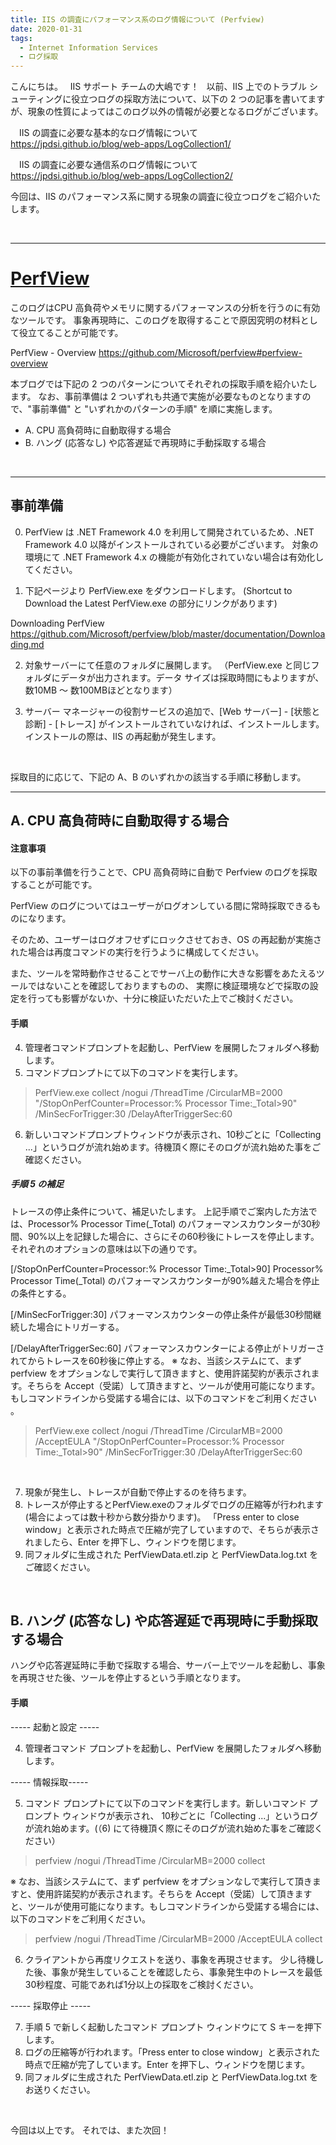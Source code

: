 ```yaml
---
title: IIS の調査にパフォーマンス系のログ情報について (Perfview)
date: 2020-01-31
tags: 
  - Internet Information Services
  - ログ採取
---
```


こんにちは。
 
IIS サポート チームの大嶋です！
 
以前、IIS 上でのトラブル シューティングに役立つログの採取方法について、以下の 2 つの記事を書いてますが、現象の性質によってはこのログ以外の情報が必要となるログがございます。

　IIS の調査に必要な基本的なログ情報について
　https://jpdsi.github.io/blog/web-apps/LogCollection1/

　IIS の調査に必要な通信系のログ情報について
　https://jpdsi.github.io/blog/web-apps/LogCollection2/

今回は、IIS のパフォーマンス系に関する現象の調査に役立つログをご紹介いたします。

<br/>

---------------
 # <u>PerfView</u>
このログはCPU 高負荷やメモリに関するパフォーマンスの分析を行うのに有効なツールです。
事象再現時に、このログを取得することで原因究明の材料として役立てることが可能です。

  PerfView - Overview
  https://github.com/Microsoft/perfview#perfview-overview

本ブログでは下記の 2 つのパターンについてそれぞれの採取手順を紹介いたします。
なお、事前準備は 2 ついずれも共通で実施が必要なものとなりますので、"事前準備" と "いずれかのパターンの手順" を順に実施します。

- A. CPU 高負荷時に自動取得する場合
- B. ハング (応答なし) や応答遅延で再現時に手動採取する場合

<br/>

---------------

## 事前準備
0. PerfView は .NET Framework 4.0 を利用して開発されているため、.NET Framework 4.0 以降がインストールされている必要がございます。
対象の環境にて .NET Framework 4.x の機能が有効化されていない場合は有効化してください。

1. 下記ページより PerfView.exe をダウンロードします。
(Shortcut to Download the Latest PerfView.exe の部分にリンクがあります)

  Downloading PerfView
  https://github.com/Microsoft/perfview/blob/master/documentation/Downloading.md

2. 対象サーバーにて任意のフォルダに展開します。
（PerfView.exe と同じフォルダにデータが出力されます。データ サイズは採取時間にもよりますが、数10MB ～ 数100MBほどとなります）

3. サーバー マネージャーの役割サービスの追加で、[Web サーバー] - [状態と診断] - [トレース] がインストールされていなければ、インストールします。
インストールの際は、IIS の再起動が発生します。

<br/>

採取目的に応じて、下記の A、B のいずれかの該当する手順に移動します。

---------------

## A. CPU 高負荷時に自動取得する場合
#### 注意事項
以下の事前準備を行うことで、CPU 高負荷時に自動で Perfview のログを採取することが可能です。

PerfView のログについてはユーザーがログオンしている間に常時採取できるものになります。

そのため、ユーザーはログオフせずにロックさせておき、OS の再起動が実施された場合は再度コマンドの実行を行うように構成してください。

また、ツールを常時動作させることでサーバ上の動作に大きな影響をあたえるツールではないことを確認しておりますものの、
実際に検証環境などで採取の設定を行っても影響がないか、十分に検証いただいた上でご検討ください。

#### 手順
4. 管理者コマンドプロンプトを起動し、PerfView を展開したフォルダへ移動します。
5. コマンドプロンプトにて以下のコマンドを実行します。

> PerfView.exe collect /nogui /ThreadTime /CircularMB=2000 "/StopOnPerfCounter=Processor:% Processor Time:_Total>90" /MinSecForTrigger:30 /DelayAfterTriggerSec:60

6. 新しいコマンドプロンプトウィンドウが表示され、10秒ごとに「Collecting ...」というログが流れ始めます。待機頂く際にそのログが流れ始めた事をご確認ください。

##### 手順 5 の補足
トレースの停止条件について、補足いたします。
上記手順でご案内した方法では、Processor\% Processor Time(_Total) のパフォーマンスカウンターが30秒間、90%以上を記録した場合に、さらにその60秒後にトレースを停止します。
それぞれのオプションの意味は以下の通りです。

[/StopOnPerfCounter=Processor:% Processor Time:_Total>90]
Processor\% Processor Time(_Total) のパフォーマンスカウンターが90%越えた場合を停止の条件とする。

[/MinSecForTrigger:30]
パフォーマンスカウンターの停止条件が最低30秒間継続した場合にトリガーする。

[/DelayAfterTriggerSec:60]
パフォーマンスカウンターによる停止がトリガーされてからトレースを60秒後に停止する。
※ なお、当該システムにて、まず perfview をオプションなしで実行して頂きますと、使用許諾契約が表示されます。そちらを Accept（受諾）して頂きますと、ツールが使用可能になります。もしコマンドラインから受諾する場合には、以下のコマンドをご利用ください 。

> PerfView.exe collect /nogui /ThreadTime /CircularMB=2000 /AcceptEULA "/StopOnPerfCounter=Processor:% Processor Time:_Total>90" /MinSecForTrigger:30 /DelayAfterTriggerSec:60

<br/>

7. 現象が発生し、トレースが自動で停止するのを待ちます。
8. トレースが停止するとPerfView.exeのフォルダでログの圧縮等が行われます (場合によっては数十秒から数分掛かります)。 
「Press enter to close window」と表示された時点で圧縮が完了していますので、そちらが表示されましたら、Enter を押下し、ウィンドウを閉じます。 
9. 同フォルダに生成された PerfViewData.etl.zip と PerfViewData.log.txt をご確認ください。

<br/>

## B. ハング (応答なし) や応答遅延で再現時に手動採取する場合
ハングや応答遅延時に手動で採取する場合、サーバー上でツールを起動し、事象を再現させた後、ツールを停止するという手順となります。

#### 手順

----- 起動と設定 -----

4. 管理者コマンド プロンプトを起動し、PerfView を展開したフォルダへ移動します。

----- 情報採取-----

5. コマンド プロンプトにて以下のコマンドを実行します。新しいコマンド プロンプト ウィンドウが表示され、
10秒ごとに「Collecting ...」というログが流れ始めます。(（6) にて待機頂く際にそのログが流れ始めた事をご確認ください）

> perfview /nogui /ThreadTime /CircularMB=2000 collect

※ なお、当該システムにて、まず perfview をオプションなしで実行して頂きますと、使用許諾契約が表示されます。そちらを Accept（受諾）して頂きますと、ツールが使用可能になります。もしコマンドラインから受諾する場合には、以下のコマンドをご利用ください。
> perfview /nogui /ThreadTime /CircularMB=2000 /AcceptEULA collect

6. クライアントから再度リクエストを送り、事象を再現させます。
少し待機した後、事象が発生していることを確認したら、事象発生中のトレースを最低30秒程度、可能であれば1分以上の採取をご検討ください。

----- 採取停止 -----

7. 手順 5 で新しく起動したコマンド プロンプト ウィンドウにて S キーを押下します。
8. ログの圧縮等が行われます。「Press enter to close window」と表示された時点で圧縮が完了しています。Enter を押下し、ウィンドウを閉じます。
9. 同フォルダに生成された PerfViewData.etl.zip と PerfViewData.log.txt をお送りください。


<br/>

今回は以上です。 それでは、また次回！
